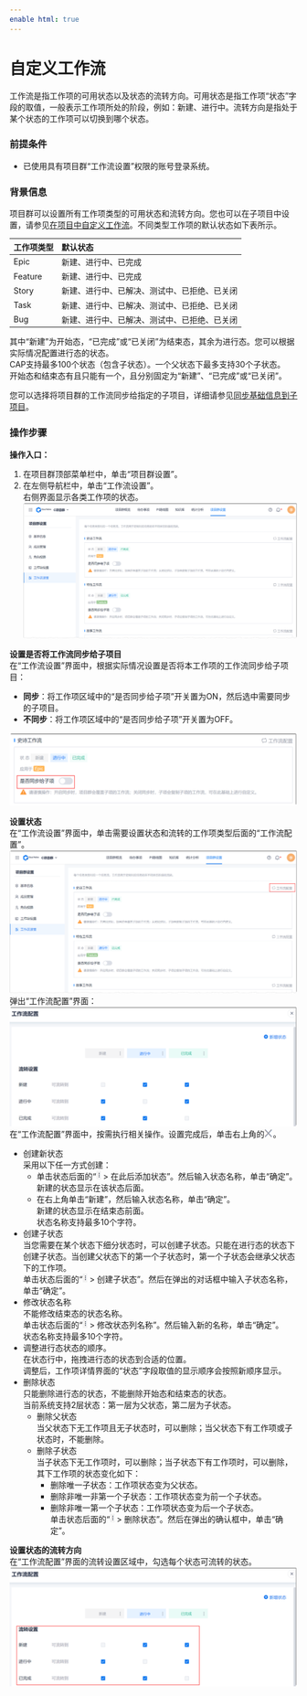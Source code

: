 ```yaml
---
enable html: true
---
```

# 自定义工作流

工作流是指工作项的可用状态以及状态的流转方向。可用状态是指工作项“状态”字段的取值，一般表示工作项所处的阶段，例如：新建、进行中。流转方向是指处于某个状态的工作项可以切换到哪个状态。

### 前提条件
* 已使用具有项目群“工作流设置”权限的账号登录系统。

### 背景信息
项目群可以设置所有工作项类型的可用状态和流转方向。您也可以在子项目中设置，请参见[在项目中自定义工作流](7.2.2-define-backlog-flow.md)。不同类型工作项的默认状态如下表所示。

|工作项类型|默认状态|
|:--------- |:-------- |
|Epic|新建、进行中、已完成|
|Feature|新建、进行中、已完成|
|Story|新建、进行中、已解决、测试中、已拒绝、已关闭|
|Task|新建、进行中、已解决、测试中、已拒绝、已关闭|
|Bug|新建、进行中、已解决、测试中、已拒绝、已关闭|

其中“新建”为开始态，“已完成”或“已关闭”为结束态，其余为进行态。您可以根据实际情况配置进行态的状态。           
CAP支持最多100个状态（包含子状态）。一个父状态下最多支持30个子状态。        
开始态和结束态有且只能有一个，且分别固定为“新建”、“已完成”或“已关闭”。

您可以选择将项目群的工作流同步给指定的子项目，详细请参见[同步基础信息到子项目](5.7.1.3-sych-basic-info-subproject.md)。

### 操作步骤
**操作入口：**
1. 在项目群顶部菜单栏中，单击“项目群设置”。
2. 在左侧导航栏中，单击“工作流设置”。    
    右侧界面显示各类工作项的状态。      
    <img src="fig/项目群-工作流设置01.png" style="zoom:50%">        

**设置是否将工作流同步给子项目**       
在“工作流设置”界面中，根据实际情况设置是否将本工作项的工作流同步给子项目：    
* **同步**：将工作项区域中的“是否同步给子项”开关置为ON，然后选中需要同步的子项目。     
* **不同步**：将工作项区域中的“是否同步给子项”开关置为OFF。        
<img src="fig/项目群-工作流-同步.png" style="zoom:50%">

**设置状态**      
在“工作流设置”界面中，单击需要设置状态和流转的工作项类型后面的“工作流配置”。         
  <img src="fig/项目群-流程设置.png" style="zoom:50%">           
弹出“工作流配置”界面：
 <img src="fig/项目群-工作流设置02.png" style="zoom:50%">     
在“工作流配置”界面中，按需执行相关操作。设置完成后，单击右上角的![](fig/close.png)。         
* 创建新状态             
  采用以下任一方式创建：
  * 单击状态后面的“![](fig/rank.png) > 在此后添加状态”。然后输入状态名称，单击“确定”。           
    新建的状态显示在该状态后面。            
  * 在右上角单击“新建”，然后输入状态名称，单击“确定”。                  
    新建的状态显示在结束态前面。               
  状态名称支持最多10个字符。    
* 创建子状态       
    当您需要在某个状态下细分状态时，可以创建子状态。只能在进行态的状态下创建子状态。当创建父状态下的第一个子状态时，第一个子状态会继承父状态下的工作项。                       
    单击状态后面的“![](fig/rank.png) > 创建子状态”。然后在弹出的对话框中输入子状态名称，单击“确定”。  
* 修改状态名称                   
  不能修改结束态的状态名称。                        
  单击状态后面的“![](fig/rank.png) > 修改状态列名称”。然后输入新的名称，单击“确定”。                           
  状态名称支持最多10个字符。                      
* 调整进行态状态的顺序。                         
   在状态行中，拖拽进行态的状态到合适的位置。                                 
   调整后，工作项详情界面的“状态”字段取值的显示顺序会按照新顺序显示。                      
* 删除状态      
    只能删除进行态的状态，不能删除开始态和结束态的状态。      
    当前系统支持2层状态：第一层为父状态，第二层为子状态。      
  * 删除父状态       
    当父状态下无工作项且无子状态时，可以删除；当父状态下有工作项或子状态时，不能删除。
  * 删除子状态      
     当子状态下无工作项时，可以删除；当子状态下有工作项时，可以删除，其下工作项的状态变化如下：           
     * 删除唯一子状态：工作项状态变为父状态。       
     * 删除非唯一非第一个子状态：工作项状态变为前一个子状态。      
     * 删除非唯一第一个子状态：工作项状态变为后一个子状态。                
   单击状态后面的“![](fig/rank.png) > 删除状态”。然后在弹出的确认框中，单击“确定”。
      
**设置状态的流转方向**                     
  在“工作流配置”界面的流转设置区域中，勾选每个状态可流转的状态。                         
  <img src="fig/项目群-流转设置.png" style="zoom:50%">
